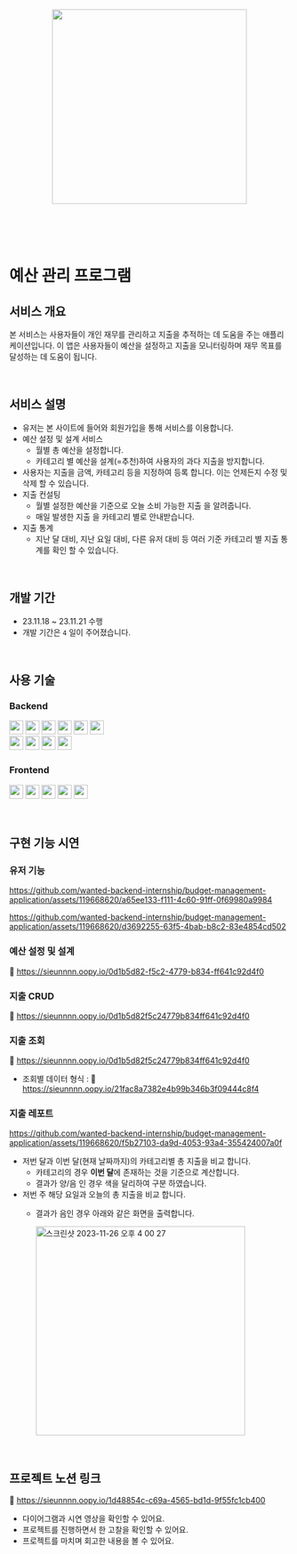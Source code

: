 
<br>
<br>

<div align="center">
    <img src="https://github.com/wanted-backend-internship/budget-management-application/assets/119668620/5a2fd1cd-5e9b-4b6b-8e6a-6a75e8bb1ab3" width=350/>   
</div>

<br>
<br>
<br>
<br>

# 예산 관리 프로그램
## 서비스 개요
본 서비스는 사용자들이 개인 재무를 관리하고 지출을 추적하는 데 도움을 주는 애플리케이션입니다. 이 앱은 사용자들이 예산을 설정하고 지출을 모니터링하며 재무 목표를 달성하는 데 도움이 됩니다. 

<br>

## 서비스 설명
- 유저는 본 사이트에 들어와 회원가입을 통해 서비스를 이용합니다.
- 예산 설정 및 설계 서비스
    - 월별 총 예산을 설정합니다.
    - 카테고리 별 예산을 설계(=추천)하여 사용자의 과다 지출을 방지합니다.
- 사용자는 지출을 금액, 카테고리 등을 지정하여 등록 합니다. 이는 언제든지 수정 및 삭제 할 수 있습니다.
- 지출 컨설팅
    - 월별 설정한 예산을 기준으로 오늘 소비 가능한 지출 을 알려줍니다.
    - 매일 발생한 지출 을 카테고리 별로 안내받습니다.
- 지출 통계
    - 지난 달 대비, 지난 요일 대비, 다른 유저 대비 등 여러 기준 카테고리 별 지출 통계를 확인 할 수 있습니다.

<br>

## 개발 기간
- 23.11.18 ~ 23.11.21 수행
- 개발 기간은 `4` 일이 주어졌습니다.

<br>

## 사용 기술
### Backend
<img src="https://img.shields.io/badge/Java-007396?style=flat&logo=java&logoColor=white" height="25px">  <img src="https://img.shields.io/badge/Mysql-4479A1?style=flat&logo=mysql&logoColor=white" height="25px"> <img src="https://img.shields.io/badge/Gradle-02303A.svg?style=flat&logo=Gradle&logoColor=white" height="25px"> 
    <img src="https://img.shields.io/badge/Hibernate-59666C?style=flat&logo=Hibernate&logoColor=white" height="25px"> <img src="https://img.shields.io/badge/JWT Webtoken-black?style=flat&logo=JSON%20web%20tokens" height="25px"> <img src="https://img.shields.io/badge/IntelliJ IDEA-000000.svg?style=flat&logo=intellij-idea&logoColor=white" height="25px"> <br>
<img src="https://img.shields.io/badge/SpringBoot-6DB33F?style=flat&logo=springBoot&logoColor=white" height="25px"> 
    <img src="https://img.shields.io/badge/SpringSecurity-6DB33F?style=flat&logo=springSecurity&logoColor=white" height="25px"> <img src="https://img.shields.io/badge/Postman-FF6C37?style=flat&logo=Postman&logoColor=white" height="25px">
  <img src="https://img.shields.io/badge/Redis-DC382D?style=flat&logo=Redis&logoColor=white" height="25px">
  
### Frontend
<img src="https://img.shields.io/badge/Vue.js-4FC08D?style=flat&logo=vuedotjs&logoColor=white" height="25px"> <img src="https://img.shields.io/badge/TypeScript-3178C6?style=flat&logo=typescript&logoColor=white" height="25px"> <img src="https://img.shields.io/badge/Prettier-F7B93E?style=flat&logo=prettier&logoColor=white" height="25px"> <img src="https://img.shields.io/badge/Sass-CC6699?style=flat&logo=sass&logoColor=white" height="25px"> <img src="https://img.shields.io/badge/ESLint-4B32C3?style=flat&logo=eslint&logoColor=white" height="25px"> 

<br>

## 구현 기능 시연
### 유저 기능
https://github.com/wanted-backend-internship/budget-management-application/assets/119668620/a65ee133-f111-4c60-91ff-0f69980a9984

https://github.com/wanted-backend-internship/budget-management-application/assets/119668620/d3692255-63f5-4bab-b8c2-83e4854cd502

### 예산 설정 및 설계
🔗 https://sieunnnn.oopy.io/0d1b5d82-f5c2-4779-b834-ff641c92d4f0
### 지출 CRUD
🔗 https://sieunnnn.oopy.io/0d1b5d82f5c24779b834ff641c92d4f0
### 지출 조회
🔗 https://sieunnnn.oopy.io/0d1b5d82f5c24779b834ff641c92d4f0
- 조회별 데이터 형식 :
  🔗 https://sieunnnn.oopy.io/21fac8a7382e4b99b346b3f09444c8f4
### 지출 레포트
https://github.com/wanted-backend-internship/budget-management-application/assets/119668620/f5b27103-da9d-4053-93a4-355424007a0f

- 저번 달과 이번 달(현재 날짜까지)의 카테고리별 총 지출을 비교 합니다.
  - 카테고리의 경우 **이번 달**에 존재하는 것을 기준으로 계산합니다.
  - 결과가 양/음 인 경우 색을 달리하여 구분 하였습니다.
- 저번 주 해당 요일과 오늘의 총 지출을 비교 합니다.
  - 결과가 음인 경우 아래와 같은 화면을 출력합니다.
    
    <img width="376" alt="스크린샷 2023-11-26 오후 4 00 27" src="https://github.com/wanted-backend-internship/budget-management-application/assets/119668620/aa3fe352-eef8-4f0a-b8de-2a74e09cde83">


<br>

## 프로젝트 노션 링크
🔗 https://sieunnnn.oopy.io/1d48854c-c69a-4565-bd1d-9f55fc1cb400
- 다이어그램과 시연 영상을 확인할 수 있어요.
- 프로젝트를 진행하면서 한 고찰을 확인할 수 있어요.
- 프로젝트를 마치며 회고한 내용을 볼 수 있어요.

<br>

